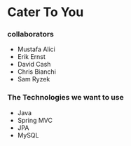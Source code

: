 # Cater To You

### collaborators

* Mustafa Alici
* Erik Ernst
* David Cash
* Chris Bianchi
* Sam Ryzek

### The Technologies we want to use

* Java
* Spring MVC
* JPA
* MySQL
